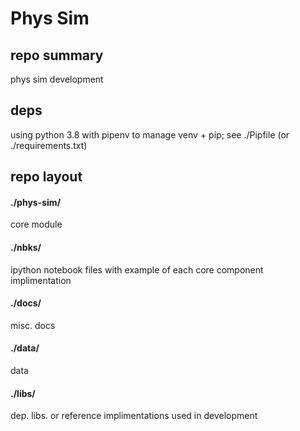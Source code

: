 
# Phys Sim


## repo summary

phys sim development



## deps

using python 3.8 with pipenv to manage venv + pip; see ./Pipfile (or ./requirements.txt)



##  repo layout


#### ./phys-sim/

core module


#### ./nbks/

ipython notebook files with example of each core component implimentation


#### ./docs/

misc. docs


#### ./data/

data


#### ./libs/

dep. libs. or reference implimentations used in development


